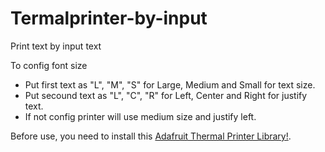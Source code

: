 Termalprinter-by-input
======================

Print text by input text

To config font size
- Put first text as "L", "M", "S" for Large, Medium and Small for text size.
- Put secound text as "L", "C", "R" for Left, Center and Right for justify text.
-  If not config printer will use medium size and justify left.

Before use, you need to install this
[Adafruit Thermal Printer Library!](https://github.com/adafruit/Adafruit-Thermal-Printer-Library). 
